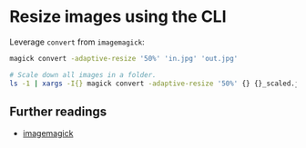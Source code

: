 # Resize images using the CLI

Leverage `convert` from `imagemagick`:

```sh
magick convert -adaptive-resize '50%' 'in.jpg' 'out.jpg'

# Scale down all images in a folder.
ls -1 | xargs -I{} magick convert -adaptive-resize '50%' {} {}_scaled.jpg
```

## Further readings

- [imagemagick]

<!--
  References
  -->

<!-- Others -->
[imagemagick]: imagemagick.md
